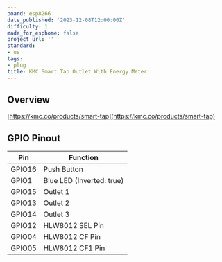 ```yaml
---
board: esp8266
date_published: '2023-12-08T12:00:00Z'
difficulty: 1
made_for_esphome: false
project_url: ''
standard:
- us
tags:
- plug
title: KMC Smart Tap Outlet With Energy Meter
---
```


## Overview

[https://kmc.co/products/smart-tap](https://kmc.co/products/smart-tap)

## GPIO Pinout

| Pin    | Function                   |
|--------|----------------------------|
| GPIO16 | Push Button                |
| GPIO1  | Blue LED (Inverted: true)  |
| GPIO15 | Outlet 1                   |
| GPIO13 | Outlet 2                   |
| GPIO14 | Outlet 3                   |
| GPIO12 | HLW8012 SEL Pin            |
| GPIO04 | HLW8012 CF Pin             |
| GPIO05 | HLW8012 CF1 Pin            |